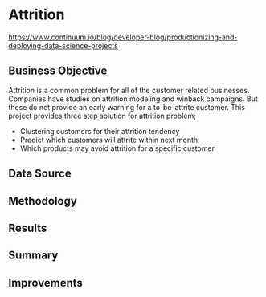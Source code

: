# Attrition
https://www.continuum.io/blog/developer-blog/productionizing-and-deploying-data-science-projects

## Business Objective
Attrition is a common problem for all of the customer related businesses. Companies have studies on attrition modeling and winback campaigns. But these do not provide an early warning for a to-be-attrite customer. 
This project provides three step solution for attrition problem;
* Clustering customers for their attrition tendency
* Predict which customers will attrite within next month
* Which products may avoid attrition for a specific customer

## Data Source

## Methodology

## Results

## Summary

## Improvements
